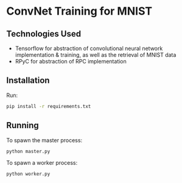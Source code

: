 # ConvNet Training for MNIST

## Technologies Used

- Tensorflow for abstraction of convolutional neural network implementation & training, as well as the retrieval of MNIST data
- RPyC for abstraction of RPC implementation

## Installation

Run:

```sh
pip install -r requirements.txt
```

## Running

To spawn the master process:

```sh
python master.py
```

To spawn a worker process:

```sh
python worker.py
```